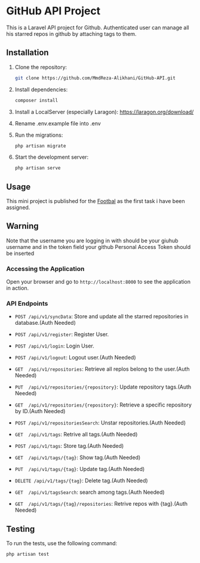 # GitHub API Project

This is a Laravel API project for Github. Authenticated user can manage all his starred repos in github by attaching tags to them.

## Installation

1. Clone the repository:
    ```sh
    git clone https://github.com/MmdReza-Alikhani/GitHub-API.git

2. Install dependencies:
    ```sh
    composer install
    ```

3. Install a LocalServer (especially Laragon):
    https://laragon.org/download/

4. Rename .env.example file into .env

5. Run the migrations:
    ```sh
    php artisan migrate
    ```

6. Start the development server:
    ```sh
    php artisan serve
    ```

## Usage

This mini project is published for the [Footbal](https://footballi.net/) as the first task i have been assigned.

## Warning
Note that the username you are logging in with should be your giuhub username and in the token field your github Personal Access Token should be inserted

### Accessing the Application

Open your browser and go to `http://localhost:8000` to see the application in action.

### API Endpoints

- `POST /api/v1/syncData`: Store and update all the starred repositories in database.(Auth Needed)

- `POST /api/v1/register`: Register User.
- `POST /api/v1/login`: Login User.
- `POST /api/v1/logout`: Logout user.(Auth Needed)

- `GET  /api/v1/repositories`: Retrieve all replos belong to the user.(Auth Needed)
- `PUT  /api/v1/repositories/{repository}`: Update repository tags.(Auth Needed)
- `GET  /api/v1/repositories/{repository}`: Retrieve a specific repository by ID.(Auth Needed)
- `POST /api/v1/repositoriesSearch`: Unstar repositories.(Auth Needed)

- `GET  /api/v1/tags`: Retrive all tags.(Auth Needed)
- `POST /api/v1/tags`: Store tag.(Auth Needed)
- `GET  /api/v1/tags/{tag}`: Show tag.(Auth Needed)
- `PUT  /api/v1/tags/{tag}`: Update tag.(Auth Needed)
- `DELETE /api/v1/tags/{tag}`: Delete tag.(Auth Needed)
- `GET  /api/v1/tagsSearch`: search among tags.(Auth Needed)

- `GET  /api/v1/tags/{tag}/repositories`: Retrive repos with {tag}.(Auth Needed)

## Testing

To run the tests, use the following command:
```sh
php artisan test
```
